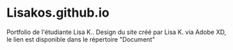 # Lisakos.github.io
Portfolio de l'étudiante Lisa K.. Design du site créé par Lisa K. via Adobe XD, le lien est disponible dans le répertoire "Document"

